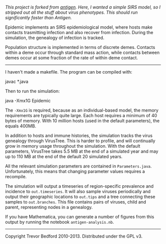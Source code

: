 *This project is forked from [antigen](https://github.com/trvrb/antigen). Here, I wanted a simple
SIRS model, so I stripped out all the stuff about virus phenotypes. This should run significantly
faster than Antigen.*

Epidemic implements an SIRS epidemiological model, where hosts make contacts trasmitting infection
and also recover from infection.  During the simulation, the genealogy of infection is tracked.

Population structure is implemented in terms of discrete demes.  Contacts within a deme occur
through standard mass action, while contacts between demes occur at some fraction of the rate of
within deme contact.

-------------------------------------------

I haven't made a makefile.  The program can be compiled with:

javac *.java

Then to run the simulation:

java -Xmx1G Epidemic

The `-Xmx1G` is required, because as an individual-based model, the memory requirements are
typically quite large. Each host requires a minimum of 40 bytes of memory.  With 10 million hosts
(used in the default parameters), the equals 400MB.

In addition to hosts and immune histories, the simulation tracks the virus genealogy through
VirusTree.  This is harder to profile, and will continually grow in memory usage throughout the
simulation.  With the default parameters, VirusTree takes 5.5 MB at the end of a simulated year and
may up to 110 MB at the end of the default 20 simulated years.

All the relevant simulation parameters are contained in `Parameters.java`.  Unfortunately, this
means that changing parameter values requires a recompile.

The simulation will output a timeseries of region-specific prevalence and incidence to
`out.timeseries`.  It will also sample viruses periodically and output their geographic locations to
`out.tips` and a tree connecting these samples to `out.branches`.  This file contains pairs of
viruses, child and parent, representing nodes in a genealogy.

If you have Mathematica, you can generate a number of figures from this output by running the
notebook `antigen-analysis.nb`.

-------------------------------------------

Copyright Trevor Bedford 2010-2013. Distributed under the GPL v3.